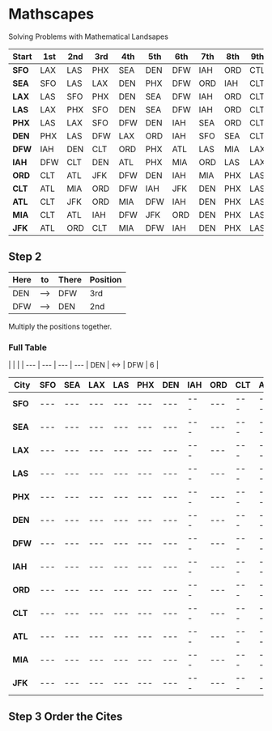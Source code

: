 # Mathscapes
Solving Problems with Mathematical Landsapes 

   Start|   1st | 2nd | 3rd | 4th | 5th | 6th | 7th | 8th | 9th | 10th | 11th | 12th | 
         --- | --- | --- | --- | --- | --- | --- | --- | --- | --- | --- | --- | --- |
     __SFO__ | LAX | LAS | PHX | SEA | DEN | DFW | IAH | ORD | CTL | ALT | MIA | JFK | 
     __SEA__ | SFO | LAS | LAX | DEN | PHX | DFW | ORD | IAH | CLT | ATL | JFK | MIA | 
     __LAX__ | LAS | SFO | PHX | DEN | SEA | DFW | IAH | ORD | CLT | ATL | MIA | JFK |
     __LAS__ | LAX | PHX | SFO | DEN | SEA | DFW | IAH | ORD | CLT | ATL | MIA | JFK | 
     __PHX__ | LAS | LAX | SFO | DFW | DEN | IAH | SEA | ORD | CLT | ATL | MIA | JFK |
     __DEN__ | PHX | LAS | DFW | LAX | ORD | IAH | SFO | SEA | CLT | ATL | JFK | MIA | 
     __DFW__ | IAH | DEN | CLT | ORD | PHX | ATL | LAS | MIA | LAX | JFK | SFO | SEA |
     __IAH__ | DFW | CLT | DEN | ATL | PHX | MIA | ORD | LAS | LAX | JFK | SFO | SEA | 
     __ORD__ | CLT | ATL | JFK | DFW | DEN | IAH | MIA | PHX | LAS | SEA | LAX | SFO |
     __CLT__ | ATL | MIA | ORD | DFW | IAH | JFK | DEN | PHX | LAS | LAX | SFO | SEA |
     __ATL__ | CLT | JFK | ORD | MIA | DFW | IAH | DEN | PHX | LAS | LAX | SFO | SEA |
     __MIA__ | CLT | ATL | IAH | DFW | JFK | ORD | DEN | PHX | LAS | LAX | SFO | SEA |
     __JFK__ | ATL | ORD | CLT | MIA | DFW | IAH | DEN | PHX | LAS | SFA | LAX | SFO |
     
## Step 2

Here | to | There | Position  |
--- | --- | --- | --- |
DEN | --> | DFW | 3rd |
DFW | --> | DEN | 2nd |

Multiply the positions together.

### Full Table

   |   |   |   |
--- | --- | --- | --- |
 DEN | <-> | DFW | 6 |

  
City    | SFO | SEA | LAX | LAS | PHX | DEN | IAH | ORD | CLT | ATL | MIA | JFK | 
| ---   | --- | --- | --- | --- | --- | --- | --- | --- | --- | --- | --- | --- |
__SFO__ | --- | --- | --- | --- | --- | --- | --- | --- | --- | --- | --- | --- |
__SEA__ | --- | --- | --- | --- | --- | --- | --- | --- | --- | --- | --- | --- |
__LAX__ | --- | --- | --- | --- | --- | --- | --- | --- | --- | --- | --- | --- |
__LAS__ | --- | --- | --- | --- | --- | --- | --- | --- | --- | --- | --- | --- |
__PHX__ | --- | --- | --- | --- | --- | --- | --- | --- | --- | --- | --- | --- | 
__DEN__ | --- | --- | --- | --- | --- | --- | --- | --- | --- | --- | --- | --- | 
__DFW__ | --- | --- | --- | --- | --- | --- | --- | --- | --- | --- | --- | --- | 
__IAH__ | --- | --- | --- | --- | --- | --- | --- | --- | --- | --- | --- | --- | 
__ORD__ | --- | --- | --- | --- | --- | --- | --- | --- | --- | --- | --- | --- |
__CLT__ | --- | --- | --- | --- | --- | --- | --- | --- | --- | --- | --- | --- |
__ATL__ | --- | --- | --- | --- | --- | --- | --- | --- | --- | --- | --- | --- |
__MIA__ | --- | --- | --- | --- | --- | --- | --- | --- | --- | --- | --- | --- | 
__JFK__ | --- | --- | --- | --- | --- | --- | --- | --- | --- | --- | --- | --- | 


## Step 3 Order the Cites

